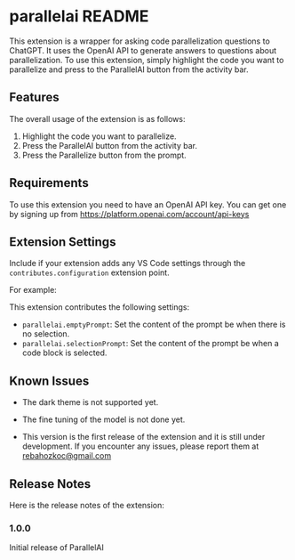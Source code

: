 # parallelai README

This extension is a wrapper for asking code parallelization questions to ChatGPT. It uses the OpenAI API to generate answers to questions about parallelization. To use this extension, simply highlight the code you want to parallelize and press to the ParallelAI button from the activity bar.

## Features

The overall usage of the extension is as follows:

1. Highlight the code you want to parallelize.
2. Press the ParallelAI button from the activity bar.
3. Press the Parallelize button from the prompt.

## Requirements

To use this extension you need to have an OpenAI API key. You can get one by signing up from https://platform.openai.com/account/api-keys

## Extension Settings

Include if your extension adds any VS Code settings through the `contributes.configuration` extension point.

For example:

This extension contributes the following settings:

* `parallelai.emptyPrompt`: Set the content of the prompt be when there is no selection.
* `parallelai.selectionPrompt`: Set the content of the prompt be when a code block is selected.

## Known Issues

* The dark theme is not supported yet.

* The fine tuning of the model is not done yet.

* This version is the first release of the extension and it is still under development. If you encounter any issues, please report them at rebahozkoc@gmail.com

## Release Notes

Here is the release notes of the extension:

### 1.0.0

Initial release of ParallelAI
